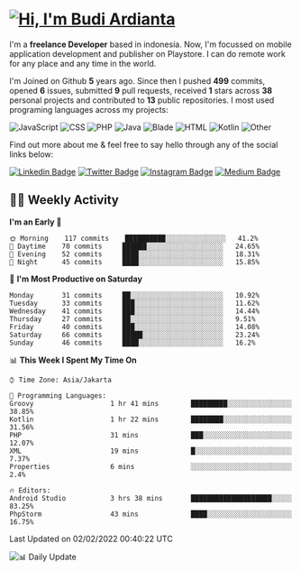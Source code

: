 # [![Hi, I'm Budi Ardianta](https://readme-typing-svg.herokuapp.com?size=24&vCenter=true&lines=%F0%9F%91%8B+Hi%2C+I'm+Budi+Ardianta+;%F0%9F%92%BB+Android+And+Web+Developer+)](https://git.io/typing-svg)

I'm a **freelance Developer** based in indonesia. Now, I'm focussed on mobile application development and publisher on Playstore. I can do remote work for any place and any time in the world.

I'm Joined on Github **5** years ago. Since then I pushed **499** commits, opened **6** issues, submitted **9** pull requests, received **1** stars across **38** personal projects and contributed to **13** public repositories.
I most used programing languages across my projects:

![JavaScript](https://img.shields.io/badge/-JavaScript-%23f1e05a?style=flat&logo=JavaScript&logoColor=white)
![CSS](https://img.shields.io/badge/-CSS-%23563d7c?style=flat&logo=CSS&logoColor=white)
![PHP](https://img.shields.io/badge/-PHP-%234F5D95?style=flat&logo=PHP&logoColor=white)
![Java](https://img.shields.io/badge/-Java-%23b07219?style=flat&logo=Java&logoColor=white)
![Blade](https://img.shields.io/badge/-Blade-%23f7523f?style=flat&logo=Blade&logoColor=white)
![HTML](https://img.shields.io/badge/-HTML-%23e34c26?style=flat&logo=HTML&logoColor=white)
![Kotlin](https://img.shields.io/badge/-Kotlin-%23A97BFF?style=flat&logo=Kotlin&logoColor=white)
![Other](https://img.shields.io/badge/-Other-%23ededed?style=flat&logo=Other&logoColor=white)

Find out more about me & feel free to say hello through any of the social links below:

[![Linkedin Badge](https://img.shields.io/badge/-budiardianata-blue?style=flat&logo=Linkedin&logoColor=white&link=https://www.linkedin.com/in/budiardianata/)](https://www.linkedin.com/in/budiardianata/)
[![Twitter Badge](https://img.shields.io/badge/-budiardianata-%231DA1F2.svg?style=flat&logo=twitter&logoColor=white&link=https://www.twitter.com/budiardianata)](https://www.linkedin.com/in/budiardianata/)
[![Instagram Badge](https://img.shields.io/badge/-budiardianata-purple?style=flat&logo=instagram&logoColor=white&link=https://instagram.com/budiardianata/)](https://instagram.com/budiardianata)
[![Medium Badge](https://img.shields.io/badge/-@budiardianata-%2312100E.svg?style=flat&logo=Medium&logoColor=white&link=https://medium.com/@budiardianata/)](https://medium.com/@budiardianata)

## 👨‍💻 Weekly Activity
<!--START_SECTION:waka-->
**I'm an Early 🐤** 

```text
🌞 Morning    117 commits    ██████████░░░░░░░░░░░░░░░   41.2% 
🌆 Daytime    70 commits     ██████░░░░░░░░░░░░░░░░░░░   24.65% 
🌃 Evening    52 commits     ████░░░░░░░░░░░░░░░░░░░░░   18.31% 
🌙 Night      45 commits     ████░░░░░░░░░░░░░░░░░░░░░   15.85%

```
📅 **I'm Most Productive on Saturday** 

```text
Monday       31 commits     ██░░░░░░░░░░░░░░░░░░░░░░░   10.92% 
Tuesday      33 commits     ███░░░░░░░░░░░░░░░░░░░░░░   11.62% 
Wednesday    41 commits     ███░░░░░░░░░░░░░░░░░░░░░░   14.44% 
Thursday     27 commits     ██░░░░░░░░░░░░░░░░░░░░░░░   9.51% 
Friday       40 commits     ███░░░░░░░░░░░░░░░░░░░░░░   14.08% 
Saturday     66 commits     █████░░░░░░░░░░░░░░░░░░░░   23.24% 
Sunday       46 commits     ████░░░░░░░░░░░░░░░░░░░░░   16.2%

```


📊 **This Week I Spent My Time On** 

```text
⌚︎ Time Zone: Asia/Jakarta

💬 Programming Languages: 
Groovy                   1 hr 41 mins        █████████░░░░░░░░░░░░░░░░   38.85% 
Kotlin                   1 hr 22 mins        ████████░░░░░░░░░░░░░░░░░   31.56% 
PHP                      31 mins             ███░░░░░░░░░░░░░░░░░░░░░░   12.07% 
XML                      19 mins             █░░░░░░░░░░░░░░░░░░░░░░░░   7.37% 
Properties               6 mins              ░░░░░░░░░░░░░░░░░░░░░░░░░   2.4%

🔥 Editors: 
Android Studio           3 hrs 38 mins       ████████████████████░░░░░   83.25% 
PhpStorm                 43 mins             ████░░░░░░░░░░░░░░░░░░░░░   16.75%

```


 Last Updated on 02/02/2022 00:40:22 UTC
<!--END_SECTION:waka-->

![📊 Daily Update](https://github.com/budiardianata/budiardianata/actions/workflows/update-activity.yml/badge.svg)
